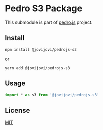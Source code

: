 # Pedro S3 Package

This submodule is part of [pedro.js](https://github.com/jovijovi/pedro.js) project.

## Install

```shell
npm install @jovijovi/pedrojs-s3
```

or

```shell
yarn add @jovijovi/pedrojs-s3
```

## Usage

```typescript
import * as s3 from '@jovijovi/pedrojs-s3'
```

## License

[MIT](LICENSE)
